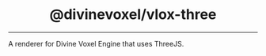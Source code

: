 <h1 align="center">
@divinevoxel/vlox-three
</h1>



---

A renderer for Divine Voxel Engine that uses ThreeJS. 

